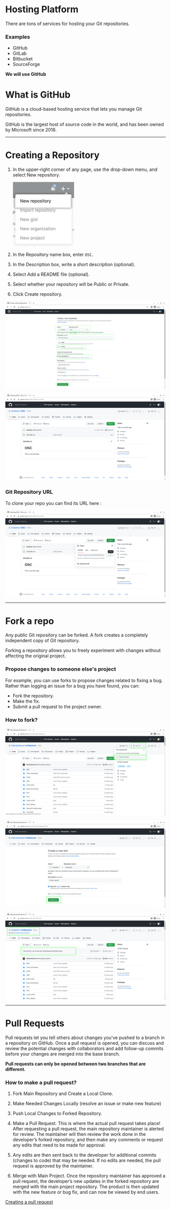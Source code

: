 # Hosting Platform

There are tons of services for hosting your Git repositories.

### Examples 

- GitHub
- GitLab
- Bitbucket
- SourceForge

**We will use GitHub**

# What is GitHub

GitHub is a cloud-based hosting service that lets you manage Git repositories.

GitHub is the largest host of source code in the world, and has been owned by Microsoft since 2018.

---------------------------------------

# Creating a Repository

1. In the upper-right corner of any page, use the drop-down menu, and select New repository.

    ![repo-create](imgs/repo-create.png)

2. In the Repository name box, enter `OSC`.

3. In the Description box, write a short description (optional).

4. Select Add a README file (optional).

5. Select whether your repository will be Public or Private.

6. Click Create repository.

![Creating a repository](imgs/createRepo.png)

![OSC repo](imgs/osc-repo.png)

### Git Repository URL

To clone your repo you can find its URL here :

![Repo URL](imgs/repo-url.png)

------------------------------------------------

# Fork a repo

Any public Git repository can be forked. A fork creates a completely independent copy of Git repository.

Forking a repository allows you to freely experiment with changes without affecting the original project.

### Propose changes to someone else's project

For example, you can use forks to propose changes related to fixing a bug. Rather than logging an issue for a bug you have found, you can:

  - Fork the repository.
  - Make the fix.
  - Submit a pull request to the project owner.

### How to fork?

![Fork](imgs/forkRepo1.png)

![Fork](imgs/forkRepo2.png)

![Fork](imgs/forkRepo3.png)

----------------------------------------------

# Pull Requests

Pull requests let you tell others about changes you've pushed to a branch in a repository on GitHub. Once a pull request is opened, you can discuss and review the potential changes with collaborators and add follow-up commits before your changes are merged into the base branch.

**Pull requests can only be opened between two branches that are different.**

### How to make a pull request?

1. Fork Main Repository and Create a Local Clone.

2. Make Needed Changes Locally (resolve an issue or make new feature)

3. Push Local Changes to Forked Repository.

4. Make a Pull Request. This is where the actual pull request takes place! After requesting a pull request, the main repository maintainer is alerted for review. The maintainer will then review the work done in the developer’s forked repository, and then make any comments or request any edits that need to be made for approval.

5. Any edits are then sent back to the developer for additional commits (changes to code) that may be needed. If no edits are needed, the pull request is approved by the maintainer.

6. Merge with Main Project. Once the repository maintainer has approved a pull request, the developer’s new updates in the forked repository are merged with the main project repository. The product is then updated with the new feature or bug fix, and can now be viewed by end users.

[Creating a pull request](https://docs.github.com/en/pull-requests/collaborating-with-pull-requests/proposing-changes-to-your-work-with-pull-requests/creating-a-pull-request)